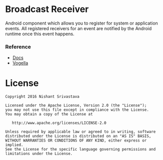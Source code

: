 # Broadcast Receiver

Android component which allows you to register for system or application events. All registered receivers for an event are notified by the Android runtime once this event happens.

### Reference

+ [Docs](https://developer.android.com/reference/android/content/BroadcastReceiver.html)
+ [Vogella](http://www.vogella.com/tutorials/AndroidBroadcastReceiver/article.html)

License
=======

    Copyright 2016 Nishant Srivastava

    Licensed under the Apache License, Version 2.0 (the "License");
    you may not use this file except in compliance with the License.
    You may obtain a copy of the License at

       http://www.apache.org/licenses/LICENSE-2.0

    Unless required by applicable law or agreed to in writing, software
    distributed under the License is distributed on an "AS IS" BASIS,
    WITHOUT WARRANTIES OR CONDITIONS OF ANY KIND, either express or implied.
    See the License for the specific language governing permissions and
    limitations under the License.
